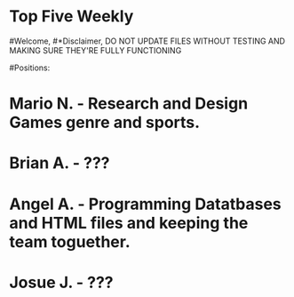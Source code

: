 # Top Five Weekly
#Welcome,
#*Disclaimer, DO NOT UPDATE FILES WITHOUT TESTING AND MAKING SURE THEY'RE FULLY FUNCTIONING

#Positions:
#  Mario N. - Research and Design Games genre and sports.
#  Brian A. - ???
#  Angel A. - Programming Datatbases and HTML files and keeping the team toguether.
#  Josue J. - ???
